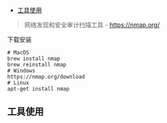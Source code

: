 - [工具使用](#工具使用)

> 网络发现和安全审计扫描工具 - https://nmap.org/

下载安装

```
# MacOS
brew install nmap
brew reinstall nmap
# Windows
https://nmap.org/download
# Linux
apt-get install nmap
```

## 工具使用